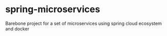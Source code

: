 # spring-microservices
Barebone project for a set of microservices using spring cloud ecosystem and docker
